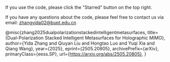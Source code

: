 
If you use the code, please click the "Starred" button on the top right.

If you have any questions about the code, please feel free to contact us via email: zhangyida02@bupt.edu.cn

@misc{zhang2025dualpolarizationstackedintelligentmetasurfaces,
      title={Dual-Polarization Stacked Intelligent Metasurfaces for Holographic MIMO}, 
      author={Yida Zhang and Qiuyan Liu and Hongtao Luo and Yuqi Xia and Qiang Wang},
      year={2025},
      eprint={2505.20805},
      archivePrefix={arXiv},
      primaryClass={eess.SP},
      url={https://arxiv.org/abs/2505.20805}, 
}
